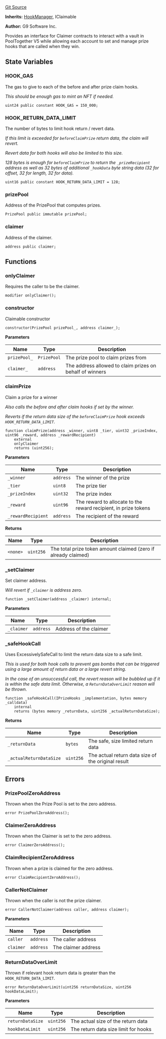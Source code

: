 [Git Source](https://github.com/generationsoftware/pt-v5-vault/blob/da73ccf21a4c2ac885c0f85fd01f79ae44824787/src/abstract/Claimable.sol)

**Inherits:**
[HookManager](./HookManager), IClaimable

**Author:**
G9 Software Inc.

Provides an interface for Claimer contracts to interact with a vault in PoolTogether
V5 while allowing each account to set and manage prize hooks that are called when they win.


## State Variables
### HOOK_GAS
The gas to give to each of the before and after prize claim hooks.

*This should be enough gas to mint an NFT if needed.*


```solidity
uint24 public constant HOOK_GAS = 150_000;
```


### HOOK_RETURN_DATA_LIMIT
The number of bytes to limit hook return / revert data.

*If this limit is exceeded for `beforeClaimPrize` return data, the claim will revert.*

*Revert data for both hooks will also be limited to this size.*

*128 bytes is enough for `beforeClaimPrize` to return the `_prizeRecipient` address as well
as 32 bytes of additional `_hookData` byte string data (32 for offset, 32 for length, 32 for data).*


```solidity
uint16 public constant HOOK_RETURN_DATA_LIMIT = 128;
```


### prizePool
Address of the PrizePool that computes prizes.


```solidity
PrizePool public immutable prizePool;
```


### claimer
Address of the claimer.


```solidity
address public claimer;
```


## Functions
### onlyClaimer

Requires the caller to be the claimer.


```solidity
modifier onlyClaimer();
```

### constructor

Claimable constructor


```solidity
constructor(PrizePool prizePool_, address claimer_);
```
**Parameters**

|Name|Type|Description|
|----|----|-----------|
|`prizePool_`|`PrizePool`|The prize pool to claim prizes from|
|`claimer_`|`address`|The address allowed to claim prizes on behalf of winners|


### claimPrize

Claim a prize for a winner

*Also calls the before and after claim hooks if set by the winner.*

*Reverts if the return data size of the `beforeClaimPrize` hook exceeds `HOOK_RETURN_DATA_LIMIT`.*


```solidity
function claimPrize(address _winner, uint8 _tier, uint32 _prizeIndex, uint96 _reward, address _rewardRecipient)
    external
    onlyClaimer
    returns (uint256);
```
**Parameters**

|Name|Type|Description|
|----|----|-----------|
|`_winner`|`address`|The winner of the prize|
|`_tier`|`uint8`|The prize tier|
|`_prizeIndex`|`uint32`|The prize index|
|`_reward`|`uint96`|The reward to allocate to the reward recipient, in prize tokens|
|`_rewardRecipient`|`address`|The recipient of the reward|

**Returns**

|Name|Type|Description|
|----|----|-----------|
|`<none>`|`uint256`|The total prize token amount claimed (zero if already claimed)|


### _setClaimer

Set claimer address.

*Will revert if `_claimer` is address zero.*


```solidity
function _setClaimer(address _claimer) internal;
```
**Parameters**

|Name|Type|Description|
|----|----|-----------|
|`_claimer`|`address`|Address of the claimer|


### _safeHookCall

Uses ExcessivelySafeCall to limit the return data size to a safe limit.

*This is used for both hook calls to prevent gas bombs that can be triggered using a large
amount of return data or a large revert string.*

*In the case of an unsuccessful call, the revert reason will be bubbled up if it is within
the safe data limit. Otherwise, a `ReturnDataOverLimit` reason will be thrown.*


```solidity
function _safeHookCall(IPrizeHooks _implementation, bytes memory _calldata)
    internal
    returns (bytes memory _returnData, uint256 _actualReturnDataSize);
```
**Returns**

|Name|Type|Description|
|----|----|-----------|
|`_returnData`|`bytes`|The safe, size limited return data|
|`_actualReturnDataSize`|`uint256`|The actual return data size of the original result|


## Errors
### PrizePoolZeroAddress
Thrown when the Prize Pool is set to the zero address.


```solidity
error PrizePoolZeroAddress();
```

### ClaimerZeroAddress
Thrown when the Claimer is set to the zero address.


```solidity
error ClaimerZeroAddress();
```

### ClaimRecipientZeroAddress
Thrown when a prize is claimed for the zero address.


```solidity
error ClaimRecipientZeroAddress();
```

### CallerNotClaimer
Thrown when the caller is not the prize claimer.


```solidity
error CallerNotClaimer(address caller, address claimer);
```

**Parameters**

|Name|Type|Description|
|----|----|-----------|
|`caller`|`address`|The caller address|
|`claimer`|`address`|The claimer address|

### ReturnDataOverLimit
Thrown if relevant hook return data is greater than the `HOOK_RETURN_DATA_LIMIT`.


```solidity
error ReturnDataOverLimit(uint256 returnDataSize, uint256 hookDataLimit);
```

**Parameters**

|Name|Type|Description|
|----|----|-----------|
|`returnDataSize`|`uint256`|The actual size of the return data|
|`hookDataLimit`|`uint256`|The return data size limit for hooks|

